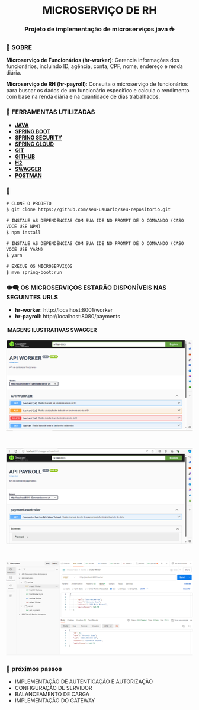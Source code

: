 
<h1 align="center">
 MICROSERVIÇO DE RH
 <h3 align ="center" >Projeto de implementação de microserviços java ☕</h3> 
</h1>

### 📕 SOBRE 
**Microserviço de Funcionários (hr-worker)**: Gerencia informações dos funcionários, incluindo ID, agência, conta, CPF, nome, endereço e renda diária.

**Microserviço de RH (hr-payroll)**: Consulta o microserviço de funcionários para buscar os dados de um funcionário específico e calcula o rendimento com base na renda diária e na quantidade de dias trabalhados.

### 🔨 FERRAMENTAS UTILIZADAS

- [**JAVA**](https://docs.oracle.com/en/java/)
- [**SPRING BOOT**](https://docs.spring.io/spring-boot/index.html)
- [**SPRING SECURITY**](https://docs.spring.io/spring-security/reference/index.html)
- [**SPRING CLOUD**](https://spring.io/projects/spring-cloud)
- [**GIT**](https://git-scm.com/doc)
- [**GITHUB**](https://docs.github.com/pt)
- [**H2**](https://www.h2database.com/html/main.html)
- [**SWAGGER**](https://swagger.io/docs/)
- [**POSTMAN**](https://learning.postman.com/docs/introduction/overview/)

### 🦾
```
# CLONE O PROJETO
$ git clone https://github.com/seu-usuario/seu-repositorio.git
```

```
# INSTALE AS DEPENDÊNCIAS COM SUA IDE NO PROMPT DÊ O COMAANDO (CASO VOCÊ USE NPM)
$ npm install
```

```
# INSTALE AS DEPENDÊNCIAS COM SUA IDE NO PROMPT DÊ O COMAANDO (CASO VOCÊ USE YARN)
$ yarn
```

```
# EXECUE OS MICROSERVIÇOS
$ mvn spring-boot:run
```

### 👁‍🗨 OS MICROSERVIÇOS ESTARÃO DISPONÍVEIS NAS SEGUINTES URLS

- **hr-worker**: http://localhost:8001/worker
- **hr-payroll**: http://localhost:8080/payments

#### IMAGENS ILUSTRATIVAS SWAGGER
<p>
 <img src ="hr-payroll\src\main\java\assets\imagens-microservicos\img-swagger-worker.PNG">
 </p><br>
 <p>
 <img src ="hr-payroll\src\main\java\assets\imagens-microservicos\img-swaggwe-payroll.PNG">
 </p><br>
 <p>
 <img src ="hr-payroll\src\main\java\assets\imagens-microservicos\img-postman.PNG">
 </p>

### 🚀  próximos passos

- IMPLEMENTAÇÃO DE AUTENTICAÇÃO E AUTORIZAÇÃO
- CONFIGURAÇÃO DE SERVIDOR
- BALANCEAMENTO DE CARGA
- IMPLEMENTAÇÃO DO GATEWAY
